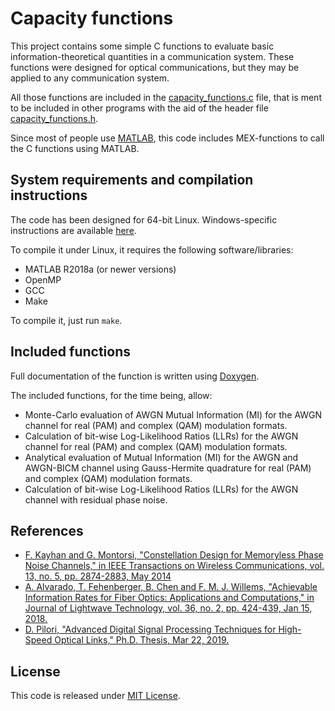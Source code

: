 # Capacity functions

This project contains some simple C functions to evaluate basic information-theoretical quantities in a communication system. 
These functions were designed for optical communications, but they may be applied to any communication system.

All those functions are included in the [capacity_functions.c](capacity_functions.c) file, that is ment to be included in other programs
with the aid of the header file [capacity_functions.h](capacity_functions.h).

Since most of people use [MATLAB](https://www.mathworks.com/), this code includes MEX-functions to call the C functions using MATLAB.

## System requirements and compilation instructions
The code has been designed for 64-bit Linux. Windows-specific instructions are available [here](Windows_Compile.md).

To compile it under Linux, it requires the following software/libraries:
- MATLAB R2018a (or newer versions)
- OpenMP
- GCC
- Make

To compile it, just run `make`.

## Included functions
Full documentation of the function is written using [Doxygen](http://www.stack.nl/~dimitri/doxygen/).

The included functions, for the time being, allow:
- Monte-Carlo evaluation of AWGN Mutual Information (MI) for the AWGN channel for real (PAM) and complex (QAM) modulation formats.
- Calculation of bit-wise Log-Likelihood Ratios (LLRs) for the AWGN channel for real (PAM) and complex (QAM) modulation formats.
- Analytical evaluation of Mutual Information (MI) for the AWGN and AWGN-BICM channel using Gauss-Hermite quadrature for real (PAM) and complex (QAM) modulation 
formats.
- Calculation of bit-wise Log-Likelihood Ratios (LLRs) for the AWGN channel with residual phase noise.

## References
- [F. Kayhan and G. Montorsi, "Constellation Design for Memoryless Phase Noise Channels," in IEEE Transactions on Wireless Communications, vol. 13, no. 5, pp. 2874-2883, May 2014](https://doi.org/10.1109/TWC.2014.040714.130731)
- [A. Alvarado, T. Fehenberger, B. Chen and F. M. J. Willems, "Achievable Information Rates for Fiber Optics: Applications and Computations," in Journal of Lightwave Technology, vol. 36, no. 2, pp. 424-439, Jan 15, 2018.](https://doi.org/10.1109/JLT.2017.2786351)
- [D. Pilori, "Advanced Digital Signal Processing Techniques for High-Speed Optical Links," Ph.D. Thesis, Mar 22, 2019.](https://hdl.handle.net/11583/2729814)

## License
This code is released under [MIT License](https://opensource.org/licenses/MIT).
